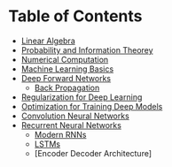Table of Contents 
====================

* [Linear Algebra](https://github.com/purvasingh96/Deep-learning-with-neural-networks/blob/master/Notes/Ch_1_Linear_algebra/Readme.md)
* [Probability and Information Theorey](https://github.com/purvasingh96/Deep-learning-with-neural-networks/blob/master/Notes/Ch_2_Probability_and_Information_Theorey/Readme.md)
* [Numerical Computation](https://github.com/purvasingh96/Deep-learning-with-neural-networks/blob/master/Notes/Ch_3_Numerical_Computation/ReadMe.md)
* [Machine Learning Basics](https://github.com/purvasingh96/Deep-learning-with-neural-networks/blob/master/Notes/Ch_4_Machine_Learning_Basics/ReadMe.md)
* [Deep Forward Networks](https://github.com/purvasingh96/Deep-learning-with-neural-networks/blob/master/Notes/Ch_5_Deep_Forward_Networks/ReadMe.md)
  * [Back Propagation](https://github.com/purvasingh96/Deep-learning-with-neural-networks/blob/master/Notes/Ch_5_Deep_Forward_Networks/Ch_5.1_Back_Propagation/Readme.md)
* [Regularization for Deep Learning](https://github.com/purvasingh96/Deep-learning-with-neural-networks/blob/master/Notes/Ch_6_Regularization_for_Deep_Learning/Readme.md)
* [Optimization for Training Deep Models](https://github.com/purvasingh96/Deep-learning-with-neural-networks/blob/master/Notes/Ch_7_Optimization_for_training_deep_models/Readme.md)
* [Convolution Neural Networks](https://github.com/purvasingh96/Deep-learning-with-neural-networks/blob/master/Notes/Ch_8_Convolutional_Neural_Networks/Readme.md)
* [Recurrent Neural Networks](https://github.com/purvasingh96/Deep-learning-with-neural-networks/tree/master/Chapter-wise%20notes/Ch_9_Recurrent_Neural_Networks)
  * [Modern RNNs](https://github.com/purvasingh96/Deep-learning-with-neural-networks/tree/master/Chapter-wise%20notes/Ch_9_Recurrent_Neural_Networks)
   * [LSTMs](https://github.com/purvasingh96/Deep-learning-with-neural-networks/blob/master/Chapter-wise%20notes/Ch_9_Recurrent_Neural_Networks/LSTM.md)
   * [Encoder Decoder Architecture]

